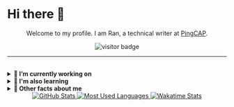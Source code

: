 # Hi there 👋

<div align="center">
  <p>Welcome to my profile. I am Ran, a technical writer at <a href="https://pingcap.com/">PingCAP</a>.</p>
  <img src="https://visitor-badge.glitch.me/badge?page_id=ran-huang.ran-huang" alt="visitor badge">
</div>

<hr>
<br />

<details>
<summary><strong> 📝 I’m currently working on</strong></summary>

- Bilingual technical docs for TiDB and related projects. Check out 👉[TiDB Operator Documentation](https://github.com/pingcap/docs-tidb-operator).
- Blog transcreation.
</details>

<details>
<summary><strong> 🔭 I'm also learning</strong></summary>

- Technical communication
- Front-end basics
- How to make a better cup of coffee☕️
</details>

<details>
<summary><strong> 📢 Other facts about me</strong></summary>

- I speak Chinese🇨🇳, English🇬🇧 and Japanese🇯🇵. 日本語勉強中でーす。
- ❤️ Anime and comics.
- Though not good at it, I enjoy doodling🎨. Always draw my own avatars!
</details>

<div align="center">
<a href="https://github.com/anuraghazra/github-readme-stats">
  <img alt="GitHub Stats" src="https://github-readme-stats.ran-huang.vercel.app/api?username=ran-huang&show_icons=true&count_private=true&hide=stars,issues&theme=dracula" />
</a>
<a href="https://github.com/anuraghazra/github-readme-stats">
    <img alt="Most Used Languages" src="https://github-readme-stats.ran-huang.vercel.app/api/top-langs/?username=ran-huang&langs-count=4&theme=dracula&layout=compact" />
</a>
<a href="https://github.com/anuraghazra/github-readme-stats">
    <img alt="Wakatime Stats" src="https://github-readme-stats.ran-huang.vercel.app/api/wakatime/?username=yellowgomi&theme=dracula&v=2" />
</a>
</div>
